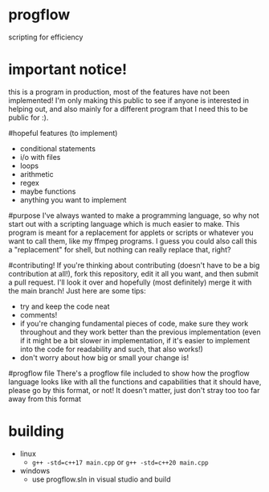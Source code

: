 # progflow
scripting for efficiency

# important notice!

this is a program in production, most of the features have not been implemented! I'm only making this public to see if anyone is interested in helping out, and also mainly for a different program that I need this to be public for :). 

#hopeful features (to implement)
- conditional statements
- i/o with files
- loops
- arithmetic
- regex
- maybe functions
- anything you want to implement

#purpose
I've always wanted to make a programming language, so why not start out with a scripting language which is much easier to make. This program is meant for a replacement for applets or scripts or whatever you want to call them, like my ffmpeg programs. I guess you could also call this a "replacement" for shell, but nothing can really replace that, right?

#contributing!
If you're thinking about contributing (doesn't have to be a big contribution at all!), fork this repository, edit it all you want, and then submit a pull request. I'll look it over and hopefully (most definitely) merge it with the main branch! Just here are some tips:
- try and keep the code neat
- comments!
- if you're changing fundamental pieces of code, make sure they work throughout and they work better than the previous implementation (even if it might be a bit slower in implementation, if it's easier to implement into the code for readability and such, that also works!)
- don't worry about how big or small your change is!

#progflow file
There's a progflow file included to show how the progflow language looks like with all the functions and capabilities that it should have, please go by this format, or not! It doesn't matter, just don't stray too too far away from this format


# building
- linux
  - `g++ -std=c++17 main.cpp` or `g++ -std=c++20 main.cpp`
- windows
  - use progflow.sln in visual studio and build

